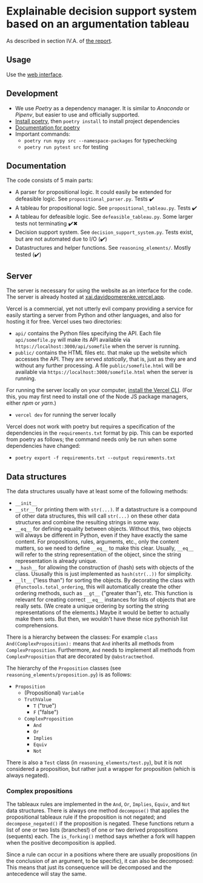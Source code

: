 # Explainable decision support system based on an argumentation tableau

As described in section IV.A. of [the report](https://github.com/explainable-reasoning/explainable-reasoning.github.io/blob/main/report.pdf). 

## Usage

Use the [web interface](https://xai.davidpomerenke.vercel.app/defeasible-tableau.html).

## Development

- We use _Poetry_ as a dependency manager. It is similar to _Anaconda_ or _Pipenv_, but easier to use and officially supported.
- [Install poetry](https://python-poetry.org/docs/), then `poetry install` to install project dependencies 
- [Documentation for poetry](https://python-poetry.org/docs/basic-usage/)
- Important commands:
  - `poetry run mypy src --namespace-packages` for typechecking
  - `poetry run pytest src` for testing

## Documentation

The code consists of 5 main parts:
- A parser for propositional logic. It could easily be extended for defeasible logic. See `propositional_parser.py`. Tests ✔️
- A tableau for propositional logic. See `propositional_tableau.py`. Tests ✔️
- A tableau for defeasible logic. See `defeasible_tableau.py`. Some larger tests not terminating ✔️✖
- Decision support system. See `decision_support_system.py`. Tests exist, but are not automated due to I/O (✔️)
- Datastructures and helper functions. See `reasoning_elements/`. Mostly tested (✔️)

## Server

The server is necessary for using the website as an interface for the code. The server is already hosted at [xai.davidpomerenke.vercel.app](https://xai.davidpomerenke.vercel.app/defeasible-tableau.html). 

Vercel is a commercial, yet not utterly evil company providing a service for easily starting a server from Python and other languages, and also for hosting it for free. Vercel uses two directories: 

- `api/` contains the Python files specifying the API. Each file `api/somefile.py` will make its API available via `https://localhost:3000/api/somefile` when the server is running.
- `public/` contains the HTML files etc. that make up the website which accesses the API. They are served _statically_, that is, just as they are and without any further processing. A file `public/somefile.html` will be available via `https://localhost:3000/somefile.html` when the server is running.

For running the server locally on your computer, [install the Vercel CLI](https://vercel.com/download). (For this, you may first need to install one of the Node JS package managers, either _npm_ or _yarn_.)

- `vercel dev` for running the server locally

Vercel does not work with poetry but requires a specification of the dependencies in the `requirements.txt` format by pip. This can be exported from poetry as follows; the command needs only be run when some dependencies have changed:

- `poetry export -f requirements.txt --output requirements.txt`

## Data structures

The data structures usually have at least some of the following methods:
- `__init__`
- `__str__` for printing them with `str(...)`. If a datastructure is a compound of other data structures, this will call `str(...)` on these other data structures and combine the resulting strings in some way.
- `__eq__` for defining equality between objects. Without this, two objects will always be different in Python, even if they have exactly the same content. For propositions, rules, arguments, etc., only the content matters, so we need to define `__eq__` to make this clear. Usually, `__eq__` will refer to the string representation of the object, since the string representation is already unique.
- `__hash__` for allowing the construction of (hash) sets with objects of the class. Ususally this is just implemented as `hash(str(..))` for simplicity.
- `__lt__` ("less than") for sorting the objects. By decorating the class with `@functools.total_ordering`, this will automatically create the other ordering methods, such as `__gt__` ("greater than"), etc. This function is relevant for creating correct `__eq__` instances for lists of objects that are really sets. (We create a unique ordering by sorting the string representations of the elements.) Maybe it would be better to actually make them sets. But then, we wouldn't have these nice pythonish list comprehensions.

There is a hierarchy between the classes: For example `class And(ComplexProposition):` means that `And` inherits all methods from `ComplexProposition`. Furthermore, `And` needs to implement all methods from `ComplexProposition` that are decorated by `@abstractmethod`.

The hierarchy of the `Proposition` classes (see `reasoning_elements/proposition.py`) is as follows:

- `Proposition`
  - (Propositional) `Variable`
  - `TruthValue`
    - `T` ("true")
    - `F` ("false")
  - `ComplexProposition`
    - `And`
    - `Or`
    - `Implies`
    - `Equiv`
    - `Not`

There is also a `Test` class (in `reasoning_elements/test.py`), but it is not considered a proposition, but rather just a wrapper for proposition (which is always negated).

### Complex propositions

The tableaux rules are implemented in the `And`, `Or`, `Implies`, `Equiv`, and `Not` data structures. There is always one method `decompose()` that applies the propositional tableaux rule if the proposition is not negated; and `decompose_negated()` if the proposition is negated. These functions return a list of one or two lists (branches!) of one or two derived propositions (sequents) each. The `is_forking()` method says whether a fork will happen when the positive decomposition is applied.

Since a rule can occur in a positions where there are usually propositions (in the conclusion of an argument, to be specific), it can also be decomposed: This means that just its consequence will be decomposed and the antecedence will stay the same.
